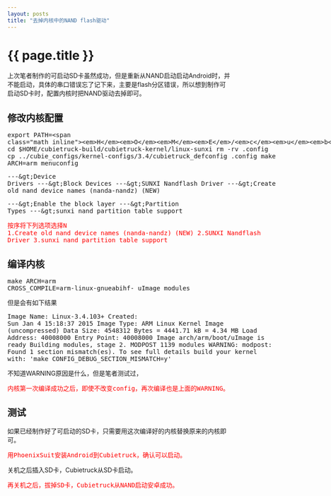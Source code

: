 ```yaml
---
layout: posts
title: "去掉内核中的NAND flash驱动"
---
```

# {{ page.title }}
上次笔者制作的可启动SD卡虽然成功，但是重新从NAND启动启动Android时，并不能启动，具体的串口错误忘了记下来，主要是flash分区错误，所以想到制作可启动SD卡时，配置内核时把NAND驱动去掉即可。

## 修改内核配置
<xmp class="prettyprint linenums">export PATH=$HOME/cubietruck-build/cubietruck-uboot/u-boot-sunxi/tools:$PATH
cd $HOME/cubietruck-build/cubietruck-kernel/linux-sunxi
rm -rv .config
cp ../cubie_configs/kernel-configs/3.4/cubietruck_defconfig .config
make ARCH=arm menuconfig</xmp>
<xmp class="my_xmp_class">--->Device Drivers
    --->Block Devices
        --->SUNXI Nandflash Driver
        --->Create old nand device names (nanda-nandz) (NEW)</xmp>
<xmp class="my_xmp_class">--->Enable the block layer
    --->Partition Types
        --->sunxi nand partition table support</xmp>
<xmp style="color: red; font-size: 14px;" class="my_xmp_class">按序将下列选项选择N
1.Create old nand device names (nanda-nandz) (NEW)
2.SUNXI Nandflash Driver
3.sunxi nand partition table support</xmp>
## 编译内核
<xmp class="prettyprint linenums">make ARCH=arm CROSS_COMPILE=arm-linux-gnueabihf- uImage modules</xmp>
但是会有如下结果
<xmp class="prettyprint linenums">Image Name:   Linux-3.4.103+
Created:      Sun Jan  4 15:18:37 2015
Image Type:   ARM Linux Kernel Image (uncompressed)
Data Size:    4548312 Bytes = 4441.71 kB = 4.34 MB
Load Address: 40008000
Entry Point:  40008000
  Image arch/arm/boot/uImage is ready
  Building modules, stage 2.
  MODPOST 1139 modules
WARNING: modpost: Found 1 section mismatch(es).
To see full details build your kernel with:
'make CONFIG_DEBUG_SECTION_MISMATCH=y'</xmp>
不知道WARNING原因是什么，但是笔者测试过，<xmp style="color: red; font-size: 14px;" class="my_xmp_class">内核第一次编译成功之后，即使不改变config，再次编译也是上面的WARNING。</xmp>
## 测试
如果已经制作好了可启动的SD卡，只需要用这次编译好的内核替换原来的内核即可。
<xmp style="color: red; font-size: 14px;" class="my_xmp_class">用PhoenixSuit安装Android到Cubietruck，确认可以启动。</xmp>
关机之后插入SD卡，Cubietruck从SD卡启动。
<xmp style="color: red; font-size: 14px;" class="my_xmp_class">再关机之后，拔掉SD卡，Cubietruck从NAND启动安卓成功。</xmp>
